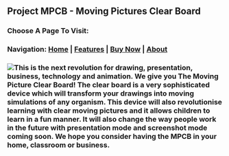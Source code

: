 ## Project MPCB - Moving Pictures Clear Board
### Choose A Page To Visit:
### Navigation: [Home](https://www.project-mpcb.gq) | [Features](https://www.project-mpcb.gq/Features) | [Buy Now](https://www.project-mpcb.gq/Buy) | [About](https://www.project-mpcb.gq/About)
### ![This is the next revolution for drawing, presentation, business, technology and animation. We give you The Moving Picture Clear Board! The clear board is a very sophisticated device which will transform your drawings into moving simulations of any organism. This device will also revolutionise learning with clear moving pictures and it allows children to learn in a fun manner. It will also change the way people work in the future with presentation mode and screenshot mode coming soon. We hope you consider having the MPCB in your home, classroom or business.](https://raw.githubusercontent.com/Richienb/MPCB-Project/master/images/Description.png)
